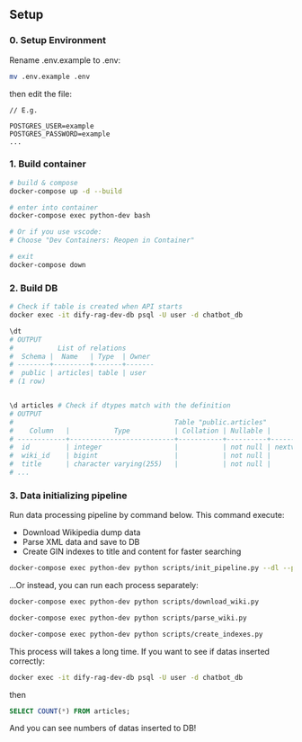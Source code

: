 ## Setup
### 0. Setup Environment
Rename .env.example to .env:

```bash
mv .env.example .env
```
then edit the file:
```text
// E.g.

POSTGRES_USER=example
POSTGRES_PASSWORD=example
...
```
### 1. Build container
```bash
# build & compose
docker-compose up -d --build

# enter into container
docker-compose exec python-dev bash

# Or if you use vscode:
# Choose "Dev Containers: Reopen in Container"

# exit
docker-compose down
```
### 2. Build DB
```bash
# Check if table is created when API starts
docker exec -it dify-rag-dev-db psql -U user -d chatbot_db

\dt
# OUTPUT
#           List of relations
#  Schema |  Name   | Type  | Owner
# --------+---------+-------+-------
#  public | articles| table | user
# (1 row)


\d articles # Check if dtypes match with the definition
# OUTPUT
#                                        Table "public.articles"
#    Column   |           Type           | Collation | Nullable |               Default                
# ------------+--------------------------+-----------+----------+--------------------------------------
#  id         | integer                  |           | not null | nextval('articles_id_seq'::regclass)
#  wiki_id    | bigint                   |           | not null | 
#  title      | character varying(255)   |           | not null | 
# ...
```
### 3. Data initializing pipeline
Run data processing pipeline by command below. This command execute:
- Download Wikipedia dump data
- Parse XML data and save to DB
- Create GIN indexes to title and content for faster searching
```bash
docker-compose exec python-dev python scripts/init_pipeline.py --dl --parse --id
```

...Or instead, you can run each process separately:
```bash
docker-compose exec python-dev python scripts/download_wiki.py

docker-compose exec python-dev python scripts/parse_wiki.py

docker-compose exec python-dev python scripts/create_indexes.py
```

This process will takes a long time. If you want to see if datas inserted correctly:
```bash
docker exec -it dify-rag-dev-db psql -U user -d chatbot_db
```
then
```sql
SELECT COUNT(*) FROM articles;
```
And you can see numbers of datas inserted to DB!